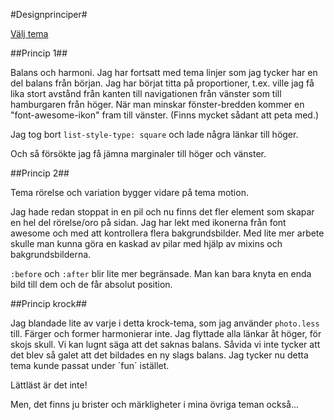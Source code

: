 #Designprinciper#

[Välj tema](theme-selector)

##Princip 1##

Balans och harmoni. Jag har fortsatt med tema linjer som jag tycker har en del balans från början. Jag har börjat titta på proportioner, t.ex. ville jag få lika stort avstånd från kanten till navigationen från vänster som till hamburgaren från höger. När man minskar fönster-bredden kommer en "font-awesome-ikon" fram till vänster. (Finns mycket sådant att peta med.)

Jag tog bort `list-style-type: square` och lade några länkar till höger.

Och så försökte jag få jämna marginaler till höger och vänster.

##Princip 2##

Tema rörelse och variation bygger vidare på tema motion.

Jag hade redan stoppat in en pil och nu finns det fler element som skapar en hel del rörelse/oro på sidan. Jag har lekt med ikonerna från font awesome och med att kontrollera flera bakgrundsbilder. Med lite mer arbete skulle man kunna göra en kaskad av pilar med hjälp av mixins och bakgrundsbilderna.

`:before` och `:after` blir lite mer begränsade. Man kan bara knyta en enda bild till dem och de får absolut position.

##Princip krock##

Jag blandade lite av varje i detta krock-tema, som jag använder `photo.less` till. Färger och former harmonierar inte. Jag flyttade alla länkar åt höger, för skojs skull. Vi kan lugnt säga att det saknas balans. Såvida vi inte tycker att det blev så galet att det bildades en ny slags balans. Jag tycker nu detta tema kunde passat under ´fun´ istället.

Lättläst är det inte!

Men, det finns ju brister och märkligheter i mina övriga teman också...
